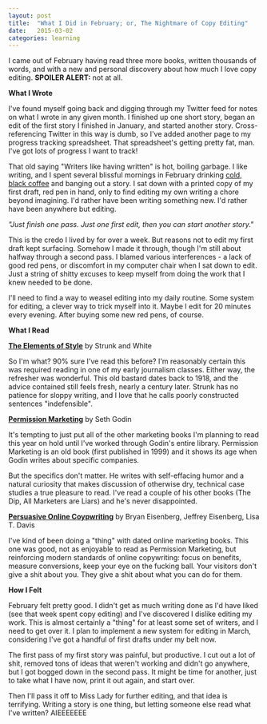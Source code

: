 ```yaml
---
layout: post
title:  "What I Did in February; or, The Nightmare of Copy Editing"
date:   2015-03-02
categories: learning
---
```


I came out of February having read three more books, written thousands of words, and with a new and personal discovery about how much I love copy editing. **SPOILER ALERT:** not at all.

**What I Wrote**

I've found myself going back and digging through my Twitter feed for notes on what I wrote in any given month. I finished up one short story, began an edit of the first story I finished in January, and started another story. Cross-referencing Twitter in this way is dumb, so I've added another page to my progress tracking spreadsheet. That spreadsheet's getting pretty fat, man. I've got lots of progress I want to track!

That old saying "Writers like having written" is hot, boiling garbage. I like writing, and I spent several blissful mornings in February drinking [cold, black coffee](http://www.blackheartenterprises.com/) and banging out a story. I sat down with a printed copy of my first draft, red pen in hand, only to find editing my own writing a chore beyond imagining. I'd rather have been writing something new. I'd rather have been anywhere but editing.

*"Just finish one pass. Just one first edit, then you can start another story."*

This is the credo I lived by for over a week. But reasons not to edit my first draft kept surfacing. Somehow I made it through, though I'm still about halfway through a second pass. I blamed various interferences - a lack of good red pens, or discomfort in my computer chair when I sat down to edit. Just a string of shitty excuses to keep myself from doing the work that I knew needed to be done.

I'll need to find a way to weasel editing into my daily routine. Some system for editing, a clever way to trick myself into it. Maybe I edit for 20 minutes every evening. After buying some new red pens, of course.

**What I Read**

**[The Elements of Style](http://www.amazon.com/The-Elements-Style-Fourth-Edition/dp/020530902X)** by Strunk and White

So I'm what? 90% sure I've read this before? I'm reasonably certain this was required reading in one of my early journalism classes. Either way, the refresher was wonderful. This old bastard dates back to 1918, and the advice contained still feels fresh, nearly a century later. Strunk has no patience for sloppy writing, and I love that he calls poorly constructed sentences "indefensible".

**[Permission Marketing](http://www.amazon.com/Permission-Marketing-Turning-Strangers-Customers/dp/0684856360)** by Seth Godin

It's tempting to just put all of the other marketing books I'm planning to read this year on hold until I've worked through Godin's entire library. Permission Marketing is an old book (first published in 1999) and it shows its age when Godin writes about specific companies.

But the specifics don't matter. He writes with self-effacing humor and a natural curiosity that makes discussion of otherwise dry, technical case studies a true pleasure to read. I've read a couple of his other books (The Dip, All Marketers are Liars) and he's never disappointed.

**[Persuasive Online Coypwriting](http://www.amazon.com/Persuasive-Online-Copywriting-Take-Words/dp/0971476993/ref=sr_1_1?s=books&ie=UTF8&qid=1425703297&sr=1-1&keywords=persuasive+online+copywriting)** by Bryan Eisenberg, Jeffrey Eisenberg, Lisa T. Davis

I've kind of been doing a "thing" with dated online marketing books. This one was good, not as enjoyable to read as Permission Marketing, but reinforcing modern standards of online copywriting: focus on benefits, measure conversions, keep your eye on the fucking ball. Your visitors don't give a shit about you. They give a shit about what you can do for them.

**How I Felt**

February felt pretty good. I didn't get as much writing done as I'd have liked (see that week spent copy editing) and I've discovered I dislike editing my work. This is almost certainly a "thing" for at least some set of writers, and I need to get over it. I plan to implement a new system for editing in March, considering I've got a handful of first drafts under my belt now.

The first pass of my first story was painful, but productive. I cut out a lot of shit, removed tons of ideas that weren't working and didn't go anywhere, but I got bogged down in the second pass. It might be time for another, just to take what I have now, print it out again, and start over.

Then I'll pass it off to Miss Lady for further editing, and that idea is terrifying. Writing a story is one thing, but letting someone else read what I've written? AIEEEEEEE